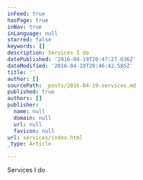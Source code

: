 ```yaml
---
inFeed: true
hasPage: true
inNav: true
inLanguage: null
starred: false
keywords: []
description: Services I do
datePublished: '2016-04-19T20:47:27.636Z'
dateModified: '2016-04-19T20:46:42.585Z'
title: ''
author: []
sourcePath: _posts/2016-04-19-services.md
published: true
authors: []
publisher:
  name: null
  domain: null
  url: null
  favicon: null
url: services/index.html
_type: Article

---
```

Services I do